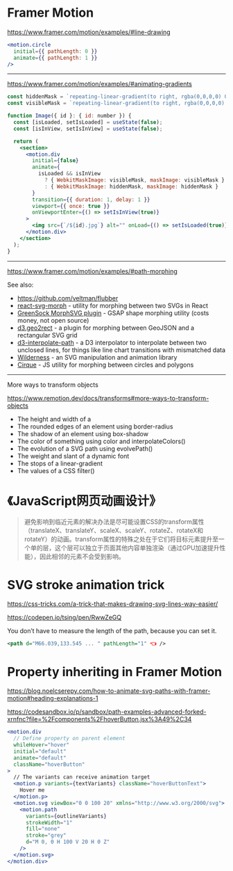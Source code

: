 # Framer Motion

https://www.framer.com/motion/examples/#line-drawing

```jsx
<motion.circle
  initial={{ pathLength: 0 }}
  animate={{ pathLength: 1 }}
/>
```

---

https://www.framer.com/motion/examples/#animating-gradients

```jsx
const hiddenMask = `repeating-linear-gradient(to right, rgba(0,0,0,0) 0px, rgba(0,0,0,0) 30px, rgba(0,0,0,1) 30px, rgba(0,0,0,1) 30px)`;
const visibleMask = `repeating-linear-gradient(to right, rgba(0,0,0,0) 0px, rgba(0,0,0,0) 0px, rgba(0,0,0,1) 0px, rgba(0,0,0,1) 30px)`;

function Image({ id }: { id: number }) {
  const [isLoaded, setIsLoaded] = useState(false);
  const [isInView, setIsInView] = useState(false);

  return (
    <section>
      <motion.div
        initial={false}
        animate={
          isLoaded && isInView
            ? { WebkitMaskImage: visibleMask, maskImage: visibleMask }
            : { WebkitMaskImage: hiddenMask, maskImage: hiddenMask }
        }
        transition={{ duration: 1, delay: 1 }}
        viewport={{ once: true }}
        onViewportEnter={() => setIsInView(true)}
      >
        <img src={`/${id}.jpg`} alt="" onLoad={() => setIsLoaded(true)} />
      </motion.div>
    </section>
  );
}
```
---

https://www.framer.com/motion/examples/#path-morphing

See also:

- https://github.com/veltman/flubber
- [react-svg-morph](https://github.com/gorangajic/react-svg-morph) - utility for morphing between two SVGs in React
- [GreenSock MorphSVG plugin](https://greensock.com/morphSVG) - GSAP shape morphing utility (costs money, not open source)
- [d3.geo2rect](https://github.com/sebastian-meier/d3.geo2rect) - a plugin for morphing between GeoJSON and a rectangular SVG grid
- [d3-interpolate-path](https://github.com/pbeshai/d3-interpolate-path) - a D3 interpolator to interpolate between two unclosed lines, for things like line chart transitions with mismatched data
- [Wilderness](https://github.com/colinmeinke/wilderness) - an SVG manipulation and animation library
- [Cirque](https://github.com/two-n/cirque) - JS utility for morphing between circles and polygons

---

More ways to transform objects

https://www.remotion.dev/docs/transforms#more-ways-to-transform-objects

* The height and width of a <div>
* The rounded edges of an element using border-radius
* The shadow of an element using box-shadow
* The color of something using color and interpolateColors()
* The evolution of a SVG path using evolvePath()
* The weight and slant of a dynamic font
* The stops of a linear-gradient
* The values of a CSS filter()

# 《JavaScript网页动画设计》

> 避免影响到临近元素的解决办法是尽可能设置CSS的transform属性（translateX、translateY、scaleX、scaleY、rotateZ、rotateX和rotateY）的动画。transform属性的特殊之处在于它们将目标元素提升至一个单的层，这个层可以独立于页面其他内容单独渲染（通过GPU加速提升性能），因此相邻的元素不会受到影响。

# SVG stroke animation trick

https://css-tricks.com/a-trick-that-makes-drawing-svg-lines-way-easier/

https://codepen.io/tsing/pen/RwwZeGQ

You don’t have to measure the length of the path, because you can set it. 

```svg
<path d="M66.039,133.545 ... " pathLength="1" 👈 />
```

# Property inheriting in Framer Motion

https://blog.noelcserepy.com/how-to-animate-svg-paths-with-framer-motion#heading-explanations-1

https://codesandbox.io/p/sandbox/path-examples-advanced-forked-xrnfnc?file=%2Fcomponents%2FhoverButton.jsx%3A49%2C34

```jsx
<motion.div
  // Define property on parent element
  whileHover="hover"
  initial="default"
  animate="default"
  className="hoverButton"
>
  // The variants can receive animation target
  <motion.p variants={textVariants} className="hoverButtonText">
    Hover me
  </motion.p>
  <motion.svg viewBox="0 0 100 20" xmlns="http://www.w3.org/2000/svg">
    <motion.path
      variants={outlineVariants}
      strokeWidth="1"
      fill="none"
      stroke="grey"
      d="M 0, 0 H 100 V 20 H 0 Z"
    />
  </motion.svg>
</motion.div>
```